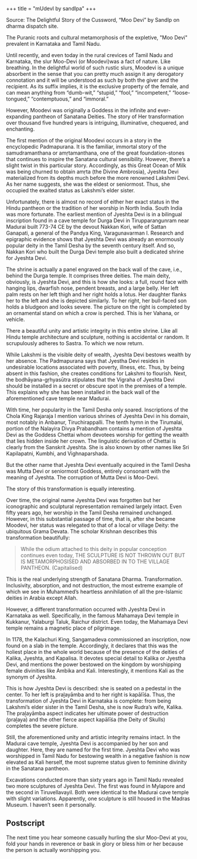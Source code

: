 +++
title = "mUdevI by sandIpa"
+++

Source: The Delightful Story of the Cussword, “Moo Devi” by SandIp on dharma dispatch site.


The Puranic roots and cultural metamorphosis of the expletive, "Moo Devi" prevalent in Karnataka and Tamil Nadu.


Until recently, and even today in the rural crevices of Tamil Nadu and Karnataka, the slur Moo-Devi (or Moodevi)was a fact of nature. Like breathing. In the delightful world of such rustic slurs, Moodevi is a unique absorbent in the sense that you can pretty much assign it any derogatory connotation and it will be understood as such by both the giver and the recipient. As its suffix implies, it is the exclusive property of the female, and can mean anything from “dumb-wit,” “stupid,” “fool,” “incompetent,” “loose-tongued,” “contemptuous,” and “immoral.”

However, Moodevi was originally a Goddess in the infinite and ever-expanding pantheon of Sanatana Deities. The story of Her transformation over thousand five hundred years is intriguing, illuminative, chequered, and enchanting.

The first mention of the original Moodevi occurs in a story in the encyclopedic Padmapurana. It is the familiar, immortal story of the samudramanthana or amṛtamanthana, one of the great foundation-stones that continues to inspire the Sanatana cultural sensibility. However, there’s a slight twist in this particular story. Accordingly, as this Great Ocean of Milk was being churned to obtain amṛta (the Divine Ambrosia), Jyeshta Devi materialized from its depths much before the more renowned Lakshmi Devi. As her name suggests, she was the eldest or seniormost. Thus, she occupied the exalted status as Lakshmi’s elder sister.

Unfortunately, there is almost no record of either her exact status in the Hindu pantheon or the tradition of her worship in North India. South India was more fortunate. The earliest mention of Jyeshta Devi is in a bilingual inscription found in a cave temple for Durga Devi in Tirupparangunram near Madurai built 773-74 CE by the devout Nakkan Kori, wife of Sattan Ganapati, a general of the Pandya King, Varagunavarman I. Research and epigraphic evidence shows that Jyeshta Devi was already an enormously popular deity in the Tamil Desha by the seventh century itself. And so, Nakkan Kori who built the Durga Devi temple also built a dedicated shrine for Jyeshta Devi.

The shrine is actually a panel engraved on the back wall of the cave, i.e., behind the Durga temple. It comprises three deities. The main deity, obviously, is Jyeshta Devi, and this is how she looks: a full, round face with hanging lips, dwarfish nose, pendent breasts, and a large belly. Her left palm rests on her left thigh and her right holds a lotus. Her daughter flanks her to the left and she is depicted similarly. To her right, her bull-faced son holds a bludgeon and looks severe. The picture on the right is completed by an ornamental stand on which a crow is perched. This is her Vahana, or vehicle.

There a beautiful unity and artistic integrity in this entire shrine. Like all Hindu temple architecture and sculpture, nothing is accidental or random. It scrupulously adheres to Sastra. To which we now return.

While Lakshmi is the visible deity of wealth, Jyeshta Devi bestows wealth by her absence. The Padmapurana says that Jyestha Devi resides in undesirable locations associated with poverty, illness, etc. Thus, by being absent in this fashion, she creates conditions for Lakshmi to flourish. Next, the bodhāyana-gṛhyasūtra stipulates that the Vigraha of Jyeshta Devi should be installed in a secret or obscure spot in the premises of a temple. This explains why she has been installed in the back wall of the aforementioned cave temple near Madurai.

With time, her popularity in the Tamil Desha only soared. Inscriptions of the Chola King Rajaraja I mention various shrines of Jyeshta Devi in his domain, most notably in Anbanur, Tiruchirappalli. The tenth hymn in the Tirumalai, portion of the Nalayira Divya Prabandham contains a mention of Jyeshta Devi as the Goddess Chettai whom devotees worship for getting the wealth that lies hidden inside her crown. The linguistic derivation of Chettai is clearly from the Sanskrit Jyeshta. She is also known by other names like Sri Kapilapatni, Kumbhi, and Vighnaparshada.

But the other name that Jyeshta Devi eventually acquired in the Tamil Desha was Mutta Devi or seniormost Goddess, entirely consonant with the meaning of Jyeshta. The corruption of Mutta Devi is Moo-Devi.

The story of this transformation is equally interesting.

Over time, the original name Jyeshta Devi was forgotten but her iconographic and sculptural representation remained largely intact. Even fifty years ago, her worship in the Tamil Desha remained unchanged. However, in this substantial passage of time, that is, after she became Moodevi, her status was relegated to that of a local or village Deity: the ubiquitous Grama Devata. The scholar Krishnan describes this transformation beautifully:

> While the odium attached to this deity in popular conception continues even today, THE SCULPTURE IS NOT THROWN OUT BUT IS METAMORPHOSISED AND ABSORBED IN TO THE VILLAGE PANTHEON. (Capitalised)

This is the real underlying strength of Sanatana Dharma. Transformation. Inclusivity, absorption, and not destruction, the most extreme example of which we see in Muhammed’s heartless annihilation of all the pre-Islamic deities in Arabia except Allah.

However, a different transformation occurred with Jyeshta Devi in Karnataka as well. Specifically, in the famous Mahamaya Devi temple in Kukkanur, Yalaburgi Taluk, Raichur district. Even today, the Mahamaya Devi temple remains a magnetic place of pilgrimage.

In 1178, the Kalachuri King, Sangamadeva commissioned an inscription, now found on a slab in the temple. Accordingly, it declares that this was the holiest place in the whole world because of the presence of the deities of Kalika, Jyeshta, and Kapalisa. It devotes special detail to Kalika or Jyestha Devi, and mentions the power bestowed on the kingdom by worshipping female divinities like Ambika and Kali. Interestingly, it mentions Kali as the synonym of Jyeshta.

This is how Jyeshta Devi is described: she is seated on a pedestal in the center. To her left is praḻayāmba and to her right is kapālīśa. Thus, the transformation of Jyeshta Devi in Karnataka is complete: from being Lakshmi’s elder sister in the Tamil Desha, she is now Rudra’s wife, Kalika. The praḻayāmba aspect indicates her ultimate power of destruction (praḻaya) and the other fierce aspect kapālīśa (the Deity of Skulls) completes the severe picture.

Still, the aforementioned unity and artistic integrity remains intact. In the Madurai cave temple, Jyeshta Devi is accompanied by her son and daughter. Here, they are named for the first time. Jyeshta Devi who was worshipped in Tamil Nadu for bestowing wealth in a negative fashion is now elevated as Kali herself, the most supreme status given to feminine divinity in the Sanatana pantheon.

Excavations conducted more than sixty years ago in Tamil Nadu revealed two more sculptures of Jyeshta Devi. The first was found in Mylapore and the second in Tiruvellavayil. Both were identical to the Madurai cave temple with slight variations. Apparently, one sculpture is still housed in the Madras Museum. I haven’t seen it personally.


## Postscript

The next time you hear someone casually hurling the slur Moo-Devi at you, fold your hands in reverence or bask in glory or bless him or her because the person is actually worshipping you.
